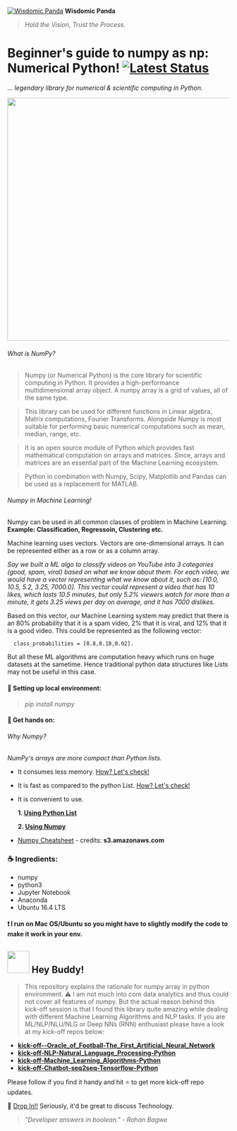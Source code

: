 [![Wisdomic Panda](https://github.com/robagwe/wisdomic-panda/blob/master/imgs/panda.png)](http://www.rohanbagwe.com/)  **Wisdomic Panda**
> *Hold the Vision, Trust the Process.*


# Beginner's guide to numpy as np: Numerical Python! [![Latest Status](https://img.shields.io/badge/numpy-1.15.0-brightgreen.svg)](https://docs.scipy.org/doc/)
*... legendary library for numerical & scientific computing in Python.*

<img src="https://github.com/robagwe/wisdomic-panda/blob/master/imgs/numpy.gif" width=850 height=550> 

###### What is NumPy?

> Numpy (or Numerical Python)  is the core library for scientific computing in Python.  It provides a high-performance multidimensional array object. A numpy array is a grid of values, all of the same type. 

> This library can be used for different functions in Linear algebra, Matrix computations, Fourier Transforms. Alongside Numpy is most suitable for performing basic numerical computations such as mean, median, range, etc.

> It is an open source module of Python which provides fast mathematical computation on arrays and matrices. Since, arrays and matrices are an essential part of the Machine Learning ecosystem.

> Python in combination with Numpy, Scipy, Matplotlib and Pandas can be used as a replacement for MATLAB.

###### Numpy in Machine Learning!

Numpy can be used in all common classes of problem in Machine Learning. **Example: Classification, Regressoin, Clustering etc.**

Machine learning uses vectors. Vectors are one-dimensional arrays. It can be represented either as a row or as a column array.

*Say we built a ML algo to classify videos on YouTube into 3 categories (good, spam, viral) based on what we know about them. For each video, we would have a vector representing what we know about it, such as: [10.0, 10.5, 5.2, 3.25, 7000.0]. This vector could represent a video that has 10 likes, which lasts 10.5 minutes, but only 5.2% viewers watch for more than a minute, it gets 3.25 views per day on average, and it has 7000 dislikes.*

Based on this vector, our Machine Learning system may predict that there is an 80% probability that it is a spam video, 2% that it is viral, and 12% that it is a good video. This could be represented as the following vector: 
      
      class_probabilities = [0.8,0.18,0.02].

But all these ML algorithms are computation heavy which runs on huge datasets at the sametime. Hence traditional python data structures like Lists may not be useful in this case.

#### :construction: Setting up local environment:
> *pip install numpy*

#### :construction: Get hands on:

###### Why Numpy?
*NumPy's arrays are more compact than Python lists.*

- It consumes less memory.
[How? Let's check!](https://github.com/robagwe/kick-off-numpy/blob/master/memory_efficient.ipynb)

- It is fast as compared to the python List. [How? Let's check!](https://github.com/robagwe/kick-off-numpy/blob/master/speed.ipynb)

- It is convenient to use.
   
   **1. [Using Python List](https://github.com/robagwe/kick-off-numpy/blob/master/whynumpy.ipynb)**
   
   **2. [Using Numpy](https://github.com/robagwe/kick-off-numpy/blob/master/cookbook_numpy.ipynb)**

- [Numpy Cheatsheet](https://github.com/robagwe/kick-off-numpy/blob/master/numpy.pdf) - credits: **s3.amazonaws.com**




### :coffee: Ingredients:

- numpy
- python3
- Jupyter Notebook
- Anaconda
- Ubuntu 16.4 LTS


#### :heavy_exclamation_mark: I run on Mac OS/Ubuntu so you might have to slightly modify the code to make it work in your env.


## <img src="https://github.com/robagwe/wisdomic-panda/blob/master/imgs/acr.png" width="50">   Hey Buddy!</img>

> This repository explains the rationale for numpy array in python environment.
:warning: I am not much into core data analytics and thus could not cover all features of numpy. But the actual reason behind this kick-off session is that I found this library quite amazing while dealing with different Machine Learning Algorithms and  NLP tasks. If you are ML/NLP/NLU/NLG or Deep NNs (RNN) enthusiast please have a look at my kick-off repos below:

- **[kick-off--Oracle_of_Football-The_First_Artificial_Neural_Network](https://github.com/robagwe/kick-off--Oracle_of_Football-The_First_Artificial_Neural_Network)** 
- **[kick-off-NLP-Natural_Language_Processing-Python](https://github.com/robagwe/kick-off-NLP-Natural_Language_Processing-Python)** 
- **[kick-off-Machine_Learning_Algorithms-Python](https://github.com/robagwe/kick-off-Machine_Learning_Algorithms-Python)** 
- **[kick-off-Chatbot-seq2seq-Tensorflow-Python](https://github.com/robagwe/kick-off-Chatbot-seq2seq-Tensorflow-Python)** 


 Please follow if you find it handy and hit :star: to get more kick-off repo updates.

:email: [Drop In!!](https://www.rohanbagwe.com) Seriously, it'd be great to discuss Technology.

> *"Developer answers in boolean." - Rohan Bagwe*
